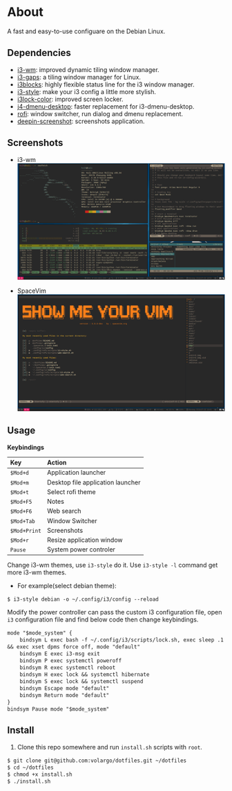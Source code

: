 # About
A fast and easy-to-use configuare on the Debian Linux.

## Dependencies
* [i3-wm](https://github.com/i3/i3): improved dynamic tiling window manager.
* [i3-gaps](https://github.com/Airblader/i3): a tiling window manager for Linux.
* [i3blocks](https://github.com/vivien/i3blocks): highly flexible status line for the i3 window manager.
* [i3-style](https://github.com/acrisci/i3-style): make your i3 config a little more stylish.
* [i3lock-color](https://github.com/PandorasFox/i3lock-color): improved screen locker.
* [j4-dmenu-desktop](https://github.com/enkore/j4-dmenu-desktop): faster replacement for i3-dmenu-desktop.
* [rofi](https://github.com/DaveDavenport/rofi): window switcher, run dialog and dmenu replacement.
* [deepin-screenshot](https://github.com/linuxdeepin/deepin-screenshot): screenshots application.

## Screenshots
* i3-wm ![i3-wm](screenshots/dotfiles-i3wm.png)

* SpaceVim ![spacevim](screenshots/dotfiles-spacevim.png)

## Usage
**Keybindings**

|Key                    |Action                             |
|:----------------------|:----------------------------------|
|`$Mod+d`               |Application launcher|
|`$Mod+m`               |Desktop file application launcher|
|`$Mod+t`               |Select rofi theme|
|`$Mod+F5`              |Notes|
|`$Mod+F6`              |Web search|
|`$Mod+Tab`             |Window Switcher|
|`$Mod+Print`           |Screenshots|
|`$Mod+r`               |Resize application window|
|`Pause`                |System power controler|

Change i3-wm themes, use `i3-style` do it. Use `i3-style -l` command get more i3-wm themes.
* For example(select debian theme):
```
$ i3-style debian -o ~/.config/i3/config --reload
```
Modify the power controller can pass the custom i3 configuration file, open ` i3` configuration file and find below code then change keybindings.
```shell
mode "$mode_system" {
    bindsym L exec bash -f ~/.config/i3/scripts/lock.sh, exec sleep .1 && exec xset dpms force off, mode "default"
    bindsym E exec i3-msg exit
    bindsym P exec systemctl poweroff
    bindsym R exec systemctl reboot
    bindsym H exec lock && systemctl hibernate
    bindsym S exec lock && systemctl suspend
    bindsym Escape mode "default"
    bindsym Return mode "default"
}
bindsym Pause mode "$mode_system"
```


## Install
1. Clone this repo somewhere and run `install.sh` scripts with `root`.
```Shell
$ git clone git@github.com:volargo/dotfiles.git ~/dotfiles
$ cd ~/dotfiles
$ chmod +x install.sh
$ ./install.sh
```
